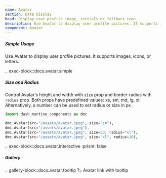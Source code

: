 ```yaml
---
name: Avatar
section: Data Display
head: Display user profile image, initials or fallback icon.
description: Use Avatar to display user profile pictures. It supports images, icons, or letters.
component: Avatar
---
```


##### Simple Usage

Use Avatar to display user profile pictures. It supports images, icons, or letters.

.. exec-block::docs.avatar.simple

##### Size and Radius

Control Avatar's height and width with `size` prop and border-radius with `radius` prop. Both props have
predefined values: xs, sm, md, lg, xl. Alternatively, a number can be used to set radius or size in px.

```python
import dash_mantine_components as dmc

dmc.Avatar(src="/assets/avatar.jpeg", size="sm"),
dmc.Avatar(src="/assets/avatar.jpeg"),
dmc.Avatar(src="/assets/avatar.jpeg", size=50, radius="xl"),
dmc.Avatar(src="/assets/avatar.jpeg", size="xl", radius=20),
```

.. exec-block::docs.avatar.interactive
    :prism: false

##### Gallery

.. gallery-block::docs.avatar.tooltip
    :label: Avatar link with tooltip
